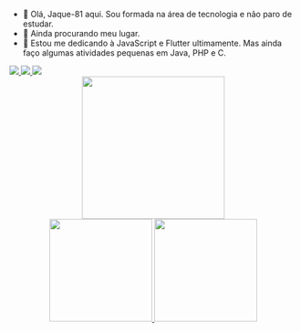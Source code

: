 - 👋 Olá, Jaque-81 aqui. Sou formada na área de tecnologia e não paro de estudar. 
- 🚀 Ainda procurando meu lugar.
- 🌱 Estou me dedicando à JavaScript e Flutter ultimamente. Mas ainda faço algumas atividades pequenas em Java, PHP e C.  


<div>
  <a href="https://www.linkedin.com/in/jaqueline-lima-4839b5167/">
  <img src ="https://img.shields.io/badge/LinkedIn-0077B5?style=for-the-badge&logo=linkedin&logoColor=white"/>
    
  <a href="jaqueline.lima.jpl@gmail.com">
  <img src="https://img.shields.io/badge/Gmail-D14836?style=for-the-badge&logo=gmail&logoColor=white"/>
    
   <a href="https://instagram.com/meucodigofonte">
   <img src="https://img.shields.io/badge/Instagram-E4405F?style=for-the-badge&logo=instagram&logoColor=white"/>
</div>
  
<div align="center">
  <img src = "https://user-images.githubusercontent.com/59448111/171964704-3334b58a-37c4-475f-a3dd-5a18ac55505a.png" width='250px' />
</div>

<div align="center">
  <a href="https://github.com/Jaque-81">
  <img height="180em" src="https://github-readme-stats.vercel.app/api?username=Jaque-81&show_icons=true&theme=dracula&include_all_commits=true&count_private=true"/>
  <img height="180em" src="https://github-readme-stats.vercel.app/api/top-langs/?username=Jaque-81&layout=compact&langs_count=7&theme=dracula"/>
</div>



